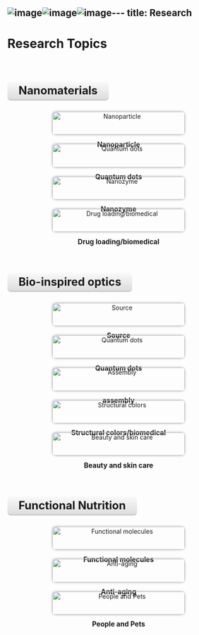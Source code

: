 ![image](https://github.com/user-attachments/assets/2772d989-c76a-4d74-9e64-7513d98ec80b)![image](https://github.com/user-attachments/assets/4d1e9958-6d19-4f4c-815f-184f20741da6)![image](https://github.com/user-attachments/assets/1d24dbdb-7ed8-4f40-8da0-bbacdfc50f13)---
title: Research
---

# <i class="fas fa-microscope"></i>Research Topics


<style>
  .section-title {
    text-align: center;
    font-size: 1.8em;
    font-weight: bold;
    margin-top: 2em;
    margin-bottom: 1em;
    border-bottom: 3px solid #ccc;
    display: inline-block;
    padding: 0.2em 1em;
    background: linear-gradient(to bottom, #f9f9f9, #ddd);
    border-radius: 8px;
  }

  .research-section {
    display: flex;
    justify-content: space-around;
    flex-wrap: wrap;
    gap: 1.5em;
    margin-bottom: 3em;
    text-align: center;
  }

  .research-box {
    flex: 1 1 250px;
    max-width: 300px;
  }

  .research-box img {
    width: 100%;
    height: auto;
    border-radius: 8px;
    box-shadow: 0px 0px 5px #aaa;
  }

  .research-box-title {
    font-weight: bold;
    margin-top: 0.8em;
    font-size: 1.1em;
  }
</style>


<!-- Nanomaterials Section -->
<div class="section-title">Nanomaterials</div>
<div class="research-section">

  <div class="research-box">
    <img src="images/nanoparticle.png" alt="Nanoparticle">
    <div class="research-box-title">Nanoparticle</div>
  </div>

  <div class="research-box">
    <img src="images/quantum-dots.png" alt="Quantum dots">
    <div class="research-box-title">Quantum dots</div>
  </div>

  <div class="research-box">
    <img src="images/nanozyme.png" alt="Nanozyme">
    <div class="research-box-title">Nanozyme</div>
  </div>

  <div class="research-box">
    <img src="/assets/images/drug-loading.png" alt="Drug loading/biomedical">
    <div class="research-box-title">Drug loading/biomedical</div>
  </div>

</div>

<div class="section-title">Bio-inspired optics</div>
<div class="research-section">

  <div class="research-box">
    <img src="images/source.png" alt="Source">
    <div class="research-box-title">Source</div>
  </div>

  <div class="research-box">
    <img src="images/quantum-dots.png" alt="Quantum dots">
    <div class="research-box-title">Quantum dots</div>
  </div>

  <div class="research-box">
    <img src="images/assembly.png" alt="Assembly">
    <div class="research-box-title">assembly</div>
  </div>

  <div class="research-box">
    <img src="/assets/images/structural-colors.png" alt="Structural colors">
    <div class="research-box-title">Structural colors/biomedical</div>
  </div>

  <div class="research-box">
    <img src="/assets/images/beauty-skincare.png" alt="Beauty and skin care">
    <div class="research-box-title">Beauty and skin care</div>
  </div>

</div>


<!-- Functional Nutrition Section -->
<div class="section-title">Functional Nutrition</div>
<div class="research-section">

  <div class="research-box">
    <img src="images/functional-molecules.png" alt="Functional molecules">
    <div class="research-box-title">Functional molecules</div>
  </div>

  <div class="research-box">
    <img src="images/anti-aging.png" alt="Anti-aging">
    <div class="research-box-title">Anti-aging</div>
  </div>

  <div class="research-box">
    <img src="images/people-pets.png" alt="People and Pets">
    <div class="research-box-title">People and Pets</div>
  </div>

</div>
